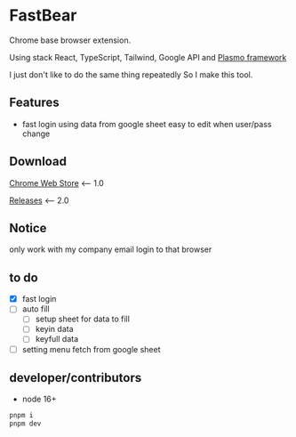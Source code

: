 # FastBear

Chrome base browser extension.

Using stack React, TypeScript, Tailwind, Google API and [Plasmo framework](https://docs.plasmo.com/)

I just don't like to do the same thing repeatedly So I make this tool.

## Features

-   fast login using data from google sheet easy to edit when user/pass change

## Download
[Chrome Web Store](https://chrome.google.com/webstore/detail/fastbear/lmacicjlhgbjnlombdiinpeabajfmdmg) <-- 1.0

[Releases](https://github.com/LoneExile/FastBear/releases/tag/v2.0.0ahpha) <-- 2.0 

## Notice

only work with my company email login to that browser

## to do

-   [x] fast login
-   [ ] auto fill
    -   [ ] setup sheet for data to fill
    -   [ ] keyin data
    -   [ ] keyfull data
-   [ ] setting menu fetch from google sheet

## developer/contributors

-   node 16+

```bash
pnpm i
pnpm dev
```
